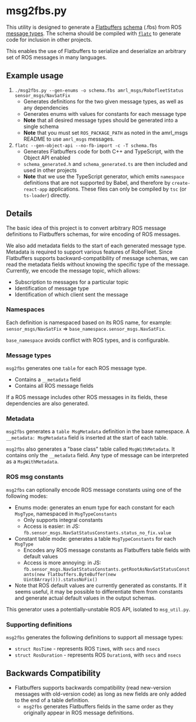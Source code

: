 # msg2fbs.py

This utility is designed to generate a [Flatbuffers][flatbuffers] [schema][fbs] (.fbs) from ROS [message types][ros msg]. The schema should be compiled with [`flatc`][flatc] to generate code for inclusion in other projects.

This enables the use of Flatbuffers to serialize and deserialize an arbitrary set of ROS messages in many languages.

## Example usage

1. `./msg2fbs.py --gen-enums -o schema.fbs amrl_msgs/RobofleetStatus sensor_msgs/NavSatFix`
    * Generates definitions for the two given message types, as well as any dependencies
    * Generates enums with values for constants for each message type
    * **Note** that all desired message types should be generated into a single schema
    * **Note** that you must set `ROS_PACKAGE_PATH` as noted in the amrl_msgs README to use `amrl_msgs` messages.
2. `flatc --gen-object-api --no-fb-import -c -T schema.fbs`
    * Generates Flatbuffers code for both C++ and TypeScript, with the Object API enabled
    * `schema_generated.h` and `schema_generated.ts` are then included and used in other projects
    * **Note** that we use the TypeScript generator, which emits `namespace` definitions that are not supported by Babel, and therefore by `create-react-app` applications. These files can only be compiled by `tsc` (or `ts-loader`) directly.

## Details

The basic idea of this project is to convert arbitrary ROS message definitions to Flatbuffers schemas, for wire encoding of ROS messages.

We also add metadata fields to the start of each generated message type. Metadata is required to support various features of RoboFleet. Since Flatbuffers supports backward-compatibility of message schemas, we can read the metadata fields without knowing the specific type of the message. Currently, we encode the message topic, which allows:
* Subscription to messages for a particular topic
* Identification of message type
* Identification of which client sent the message

### Namespaces

Each definition is namespaced based on its ROS name, for example: `sensor_msgs/NavSatFix` ⇒ `base_namespace.sensor_msgs.NavSatFix`.

`base_namespace` avoids conflict with ROS types, and is configurable.

### Message types

`msg2fbs` generates one `table` for each ROS message type.
* Contains a `__metadata` field
* Contains all ROS message fields

If a ROS message includes other ROS messages in its fields, these dependencies are also generated.

### Metadata

`msg2fbs` generates a `table MsgMetadata` definition in the base namespace. A `__metadata: MsgMetadata` field is inserted at the start of each table.

`msg2fbs` also generates a "base class" table called `MsgWithMetadata`. It contains only the `__metadata` field. Any type of message can be interpreted as a `MsgWithMetadata`.

### ROS msg constants

`msg2fbs` can optionally encode ROS message constants using one of the following modes:
* Enums mode: generates an enum type for each constant for each `MsgType`, namespaced in `MsgTypeConstants`
    * Only supports integral constants
    * Access is easier: in JS: `fb.sensor_msgs.NavSatStatusConstants.status_no_fix.value`
* Constant table mode: generates a table `MsgTypeConstants` for each `MsgType`
    * Encodes any ROS message constants as Flatbuffers table fields with default values
    * Access is more annoying: in JS: `fb.sensor_msgs.NavSatStatusConstants.getRootAsNavSatStatusConstants(new flatbuffers.ByteBuffer(new Uint8Array())).statusNoFix()`
* Note that ROS default values are currently generated as constants. If it seems useful, it may be possible to differentiate them from constants and generate actual default values in the output schemas.

This generator uses a potentially-unstable ROS API, isolated to `msg_util.py`.

### Supporting definitions

`msg2fbs` generates the following definitions to support all message types:
* `struct RosTime` - represents ROS `Time`s, with `secs` and `nsecs`
* `struct RosDuration` - represents ROS `Duration`s, with `secs` and `nsecs`

## Backwards Compatibility

* Flatbuffers supports backwards compatibility (read new-version messages with old-version code) as long as new fields are only added to the end of a table definition. 
    * `msg2fbs` generates Flatbuffers fields in the same order as they originally appear in ROS message definitions.

[fbs]: https://google.github.io/flatbuffers/flatbuffers_guide_writing_schema.html
[flatbuffers]: https://google.github.io/flatbuffers/index.html
[flatc]: https://google.github.io/flatbuffers/flatbuffers_guide_using_schema_compiler.html
[ros msg]: http://wiki.ros.org/msg

